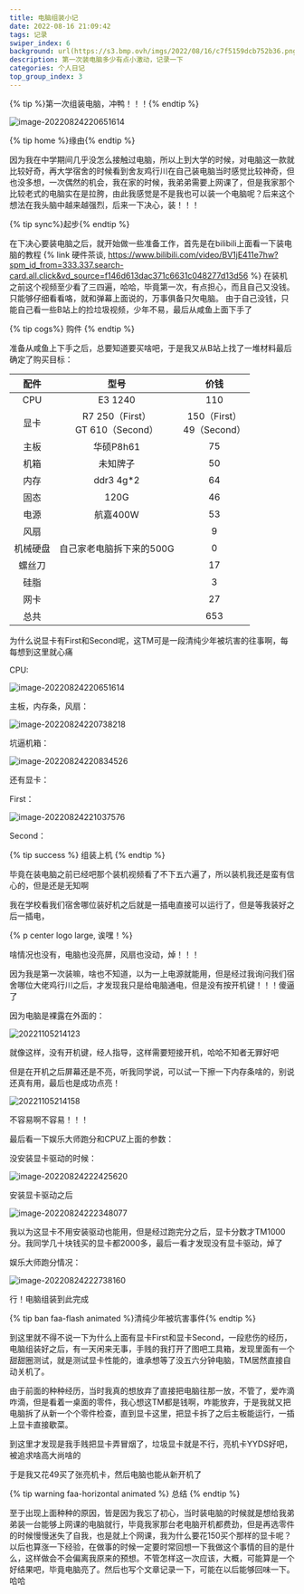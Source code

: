 ```yaml
---
title: 电脑组装小记
date: 2022-08-16 21:09:42
tags: 记录
swiper_index: 6
background: url(https://s3.bmp.ovh/imgs/2022/08/16/c7f5159dcb752b36.png)
description: 第一次装电脑多少有点小激动，记录一下
categories: 个人日记
top_group_index: 3
---
```


{% tip %}第一次组装电脑，冲鸭！！！{% endtip %}



![image-20220824220651614](https://s3.bmp.ovh/imgs/2022/08/16/c7f5159dcb752b36.png)



{% tip home %}缘由{% endtip %}

因为我在中学期间几乎没怎么接触过电脑，所以上到大学的时候，对电脑这一款就比较好奇，再大学宿舍的时候看到舍友鸡行川在自己装电脑当时感觉比较神奇，但也没多想，一次偶然的机会，我在家的时候，我弟弟需要上网课了，但是我家那个比较老式的电脑实在是拉胯，由此我感觉是不是我也可以装一个电脑呢？后来这个想法在我头脑中越来越强烈，后来一下决心，装！！！

{% tip sync%}起步{% endtip %}

在下决心要装电脑之后，就开始做一些准备工作，首先是在bilibili上面看一下装电脑的教程
{% link 硬件茶谈, https://www.bilibili.com/video/BV1jE411e7hw?spm_id_from=333.337.search-card.all.click&vd_source=f146d613dac371c6631c048277d13d56 %}
在装机之前这个视频至少看了三四遍，哈哈，毕竟第一次，有点担心，而且自己又没钱。只能够仔细看看咯，就和弹幕上面说的，万事俱备只欠电脑。
由于自己没钱，只能自己看一些B站上的捡垃圾视频，少年不易，最后从咸鱼上面下手了



{% tip cogs%} 购件 {% endtip %}

准备从咸鱼上下手之后，总要知道要买啥吧，于是我又从B站上找了一堆材料最后确定了购买目标：

|   配件   |                 型号                  |              价钱              |
| :------: | :-----------------------------------: | :----------------------------: |
|   CPU    |                E3 1240                |              110               |
|   显卡   | R7 250（First）<br />GT 610（Second） | 150（First）<br />49（Second） |
|   主板   |               华硕P8h61               |               75               |
|   机箱   |               未知牌子                |               50               |
|   内存   |               ddr3 4g*2               |               64               |
|   固态   |                 120G                  |               46               |
|   电源   |               航嘉400W                |               53               |
|   风扇   |                                       |               9                |
| 机械硬盘 |       自己家老电脑拆下来的500G        |               0                |
|  螺丝刀  |                                       |               17               |
|   硅脂   |                                       |               3                |
|   网卡   |                                       |               27               |
|   总共   |                                       |              653               |

为什么说显卡有First和Second呢，这TM可是一段清纯少年被坑害的往事啊，每每想到这里就心痛

CPU:

![image-20220824220651614](https://s2.loli.net/2022/11/04/HAQPdYlINwy6Spb.png)

主板，内存条，风扇：

![image-20220824220738218](https://s2.loli.net/2022/11/04/nCtNQdqyPhroXue.png)



坑逼机箱：

![image-20220824220834526](https://s2.loli.net/2022/11/04/XRiaUeybVw4Tnsh.png)

还有显卡：

First：

![image-20220824221037576](https://s2.loli.net/2022/11/04/4CvkQbzDdZnfqYV.png)

Second：



{% tip success %} 组装上机 {% endtip %}

毕竟在装电脑之前已经吧那个装机视频看了不下五六遍了，所以装机我还是蛮有信心的，但是还是无知啊

我在学校看我们宿舍哪位装好机之后就是一插电直接可以运行了，但是等我装好之后一插电，

{% p center logo large, 诶嘿！%}

啥情况也没有，电脑也没亮屏，风扇也没动，焯！！！

因为我是第一次装嘛，啥也不知道，以为一上电源就能用，但是经过我询问我们宿舍哪位大佬鸡行川之后，才发现我只是给电脑通电，但是没有按开机键！！！傻逼了

因为电脑是裸露在外面的：

![20221105214123](https://s2.loli.net/2022/11/05/oriW91RSlJNhIet.png)

就像这样，没有开机键，经人指导，这样需要短接开机，哈哈不知者无罪好吧

但是在开机之后屏幕还是不亮，听我同学说，可以试一下擦一下内存条啥的，别说还真有用，最后也是成功点亮！

![20221105214158](https://s2.loli.net/2022/11/05/lqShiOL37WG1ekb.png)

不容易啊不容易！！！



最后看一下娱乐大师跑分和CPUZ上面的参数：

没安装显卡驱动的时候：

![image-20220824222425620](https://s2.loli.net/2022/11/04/NMvYg3XferAia2z.png)

安装显卡驱动之后

![image-20220824222348077](https://s2.loli.net/2022/11/04/pyBeZIoDs1VnwXK.png)

我以为这显卡不用安装驱动也能用，但是经过跑完分之后，显卡分数才TM1000分。我同学几十块钱买的显卡都2000多，最后一看才发现没有显卡驱动，焯了

娱乐大师跑分情况：

![image-20220824222738160](https://s2.loli.net/2022/11/04/QKjNHTe63YDCJXW.png)



行！电脑组装到此完成



{% tip ban faa-flash animated %}清纯少年被坑害事件{% endtip %}

到这里就不得不说一下为什么上面有显卡First和显卡Second，一段悲伤的经历，电脑组装好之后，有一天闲来无事，手贱的我打开了图吧工具箱，发现里面有一个甜甜圈测试，就是测试显卡性能的，谁承想等了没五六分钟电脑，TM居然直接自动关机了。

由于前面的种种经历，当时我真的想放弃了直接把电脑往那一放，不管了，爱咋滴咋滴，但是看着一桌面的零件，我心想这TM都是钱啊，咋能放弃，于是我就又把电脑拆了从新一个个零件检查，直到显卡这里，把显卡拆了之后主板能运行，一插上显卡直接歇菜。

到这里才发现是我手贱把显卡弄冒烟了，垃圾显卡就是不行，亮机卡YYDS好吧，被追求啥高大尚啥的

于是我又花49买了张亮机卡，然后电脑也能从新开机了



{% tip warning faa-horizontal animated %} 总结 {% endtip %}

至于出现上面种种的原因，皆是因为我忘了初心，当时装电脑的时候就是想给我弟弟装一台能够上网课的电脑就行，毕竟我家那台老电脑开机都费劲，但是再选零件的时候慢慢迷失了自我，也是就上个网课，我为什么要花150买个那样的显卡呢？以后也算涨一下经验，在做事的时候一定要时常回想一下我做这个事情的目的是什么，这样做会不会偏离我原来的预想。不管怎样这一次应该，大概，可能算是一个好结果吧，毕竟电脑亮了。然后也写个文章记录一下，可能在以后能够回味一下。哈哈

